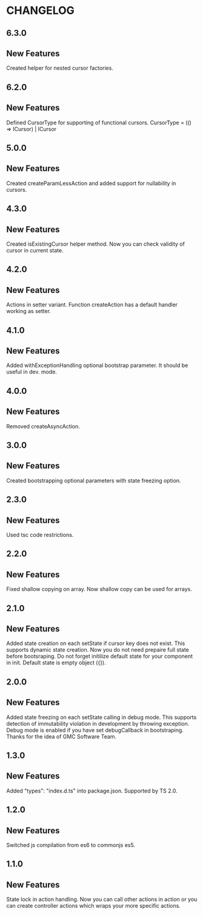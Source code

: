 CHANGELOG
===
6.3.0
--

New Features
-

Created helper for nested cursor factories.

6.2.0
--

New Features
-

Defined CursorType for supporting of functional cursors.
CursorType<TState extends IState> = (() => ICursor<TState>) | ICursor<TState>

5.0.0
--

New Features
-

Created createParamLessAction and added support for nullability in cursors.

4.3.0
--

New Features
-

Created isExistingCursor helper method. Now you can check validity of cursor in current state.

4.2.0
--

New Features
-

Actions in setter variant. Function createAction has a default handler working as setter.


4.1.0
--

New Features
-

Added withExceptionHandling optional bootstrap parameter. It should be useful in dev. mode.

4.0.0
--

New Features
-

Removed createAsyncAction.

3.0.0
--

New Features
-

Created bootstrapping optional parameters with state freezing option.

2.3.0
--

New Features
-

Used tsc code restrictions.

2.2.0
--

New Features
-

Fixed shallow copying on array. Now shallow copy can be used for arrays.

2.1.0
--

New Features
-

Added state creation on each setState if cursor key does not exist. This supports dynamic state creation. Now you do not need prepaire full state before bootsraping. Do not forget initilize default state for your component in init. Default state is empty object ({}). 

2.0.0
--

New Features
-

Added state freezing on each setState calling in debug mode. This supports detection of immutability violation in development by throwing exception. Debug mode is enabled if you have set debugCallback in bootstraping. Thanks for the idea of GMC Software Team.

1.3.0
--

New Features
-

Added "types": "index.d.ts" into package.json. Supported by TS 2.0.

1.2.0
--

New Features
-

Switched js compilation from es6 to commonjs es5.

1.1.0
--

New Features
-

State lock in action handling. Now you can call other actions in action or you can create controller actions which wraps your more specific actions.